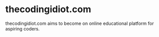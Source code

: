 # thecodingidiot.com
thecodingidiot.com aims to become on online educational platform for aspiring coders.
